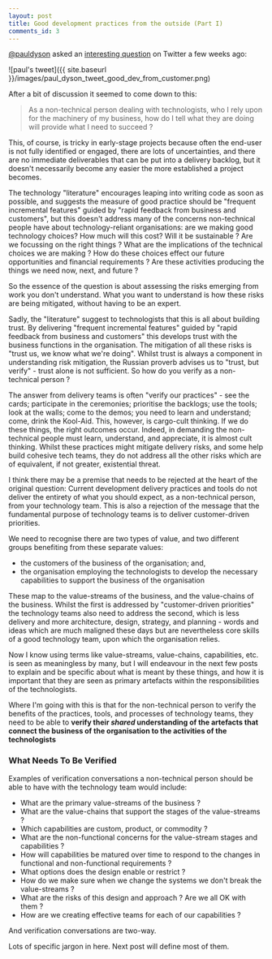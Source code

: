 ```yaml
---
layout: post
title: Good development practices from the outside (Part I)
comments_id: 3
---
```


[@pauldyson](https://twitter.com/pauldyson) asked an [interesting question](https://twitter.com/pauldyson/status/1364514478931517448) on Twitter a few weeks ago:

![paul's tweet]({{ site.baseurl }}/images/paul_dyson_tweet_good_dev_from_customer.png)

After a bit of discussion it seemed to come down to this: 

>As a non-technical person dealing with technologists, who I rely upon for the machinery of my business, how do I tell what they are doing will provide what I need to succeed ?
<!-- excerpt-end -->

This, of course, is tricky in early-stage projects because often the end-user is not fully identified or engaged, there are lots of uncertainties, and there are no immediate deliverables that can be put into a delivery backlog, but it doesn't necessarily become any easier the more established a project becomes.

The technology "literature" encourages leaping into writing code as soon as possible, and suggests the measure of good practice should be "frequent incremental features" guided by "rapid feedback from business and customers", but this doesn't address many of the concerns non-technical people have about technology-reliant organisations: are we making good technology choices? How much will this cost? Will it be sustainable ? Are we focussing on the right things ? What are the implications of the technical choices we are making ? How do these choices effect our future opportunities and financial requirements ? Are these activities producing the things we need now, next, and future ?

So the essence of the question is about assessing the risks emerging from work you don't understand. What you want to understand is how these risks are being mitigated, without having to be an expert.

Sadly, the "literature" suggest to technologists that this is all about building trust. By delivering "frequent incremental features" guided by "rapid feedback from business and customers" this develops trust with the business functions in the organisation. The mitigation of all these risks is "trust us, we know what we're doing". Whilst trust is always a component in understanding risk mitigation, the Russian proverb advises us to "trust, but verify" - trust alone is not sufficient. So how do you verify as a non-technical person ?

The answer from delivery teams is often "verify our practices" - see the cards; participate in the ceremonies; prioritise the backlogs; use the tools; look at the walls; come to the demos; you need to learn and understand; come, drink the Kool-Aid. This, however, is cargo-cult thinking. If we do these things, the right outcomes occur. Indeed, in demanding the non-technical people must learn, understand, and appreciate, it is almost cult thinking. Whilst these practices might mitigate delivery risks, and some help build cohesive tech teams, they do not address all the other risks which are of equivalent, if not greater, existential threat.

I think there may be a premise that needs to be rejected at the heart of the original question: Current development delivery practices and tools do not deliver the entirety of what you should expect, as a non-technical person, from your technology team. This is also a rejection of the message that the fundamental purpose of technology teams is to deliver customer-driven priorities.

We need to recognise there are two types of value, and two different groups benefiting from these separate values: 
- the customers of the business of the organisation; and,
- the organisation employing the technologists to develop the necessary capabilities to support the business of the organisation

These map to the value-streams of the business, and the value-chains of the business. Whilst the first is addressed by "customer-driven priorities" the technology teams also need to address the second, which is less delivery and more architecture, design, strategy, and planning - words and ideas which are much maligned these days but are nevertheless core skills of a good technology team, upon which the organisation relies.

Now I know using terms like value-streams, value-chains, capabilities, etc. is seen as meaningless by many, but I will endeavour in the next few posts to explain and be specific about what is meant by these things, and how it is important that they are seen as primary artefacts within the responsibilities of the technologists. 

Where I'm going with this is that for the non-technical person to verify the benefits of the practices, tools, and processes of technology teams, they need to be able to __verify their *shared* understanding of the artefacts that connect the business of the organisation to the activities of the technologists__

### What Needs To Be Verified

Examples of verification conversations a non-technical person should be able to have with the technology team would include:

 - What are the primary value-streams of the business ?
 - What are the value-chains that support the stages of the value-streams ?
 - Which capabilities are custom, product, or commodity ?
 - What are the non-functional concerns for the value-stream stages and capabilities ?
 - How will capabilities be matured over time to respond to the changes in functional and non-functional requirements ?
 - What options does the design enable or restrict ?
 - How do we make sure when we change the systems we don't break the value-streams ?
 - What are the risks of this design and approach ? Are we all OK with them ?
 - How are we creating effective teams for each of our capabilities ?

And verification conversations are two-way.

Lots of specific jargon in here. Next post will define most of them.